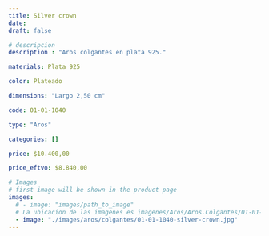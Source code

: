 ```yaml
---
title: Silver crown
date: 
draft: false

# descripcion
description : "Aros colgantes en plata 925."

materials: Plata 925

color: Plateado

dimensions: "Largo 2,50 cm"

code: 01-01-1040

type: "Aros"

categories: []

price: $10.400,00

price_eftvo: $8.840,00

# Images
# first image will be shown in the product page
images:
  # - image: "images/path_to_image"
  # La ubicacion de las imagenes es imagenes/Aros/Aros.Colgantes/01-01-1040-silver-crown
  - image: "./images/aros/colgantes/01-01-1040-silver-crown.jpg"
---
```

